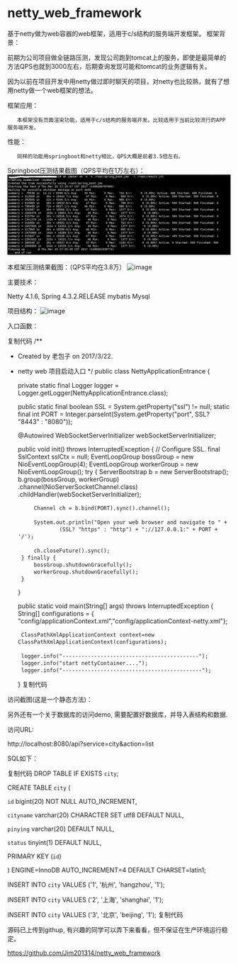 # netty_web_framework
基于netty做为web容器的web框架，适用于c/s结构的服务端开发框架。
框架背景：

前期为公司项目做全链路压测，发现公司跑到tomcat上的服务，即使是最简单的方法QPS也就到3000左右，后期查询发现可能和tomcat的业务逻辑有关。

因为以前在项目开发中用netty做过即时聊天的项目，对netty也比较熟，就有了想用netty做一个web框架的想法。

框架应用：

       本框架没有页面渲染功能，适用于c/s结构的服务端开发。比较适用于当前比较流行的APP服务端开发。
性能：

       同样的功能用springboot和netty相比，QPS大概是前者3.5倍左右。

Springboot压测结果截图（QPS平均在1万左右）：
 ![springboot性能压测报告](https://github.com/Jim201314/netty_web_framework/raw/master/readme/spring.png)
 

本框架压测结果截图：（QPS平均在3.8万）
 ![image](https://github.com/Jim201314/netty_web_framework/tree/master/readme/netty.png)

主要技术：
 
Netty 4.1.6, 
Spring 4.3.2.RELEASE
mybatis
Mysql

 

项目结构：
 ![image](https://github.com/Jim201314/netty_web_framework/master/readme/idea.png)

入口函数：

复制代码
/**
 * Created by 老包子 on 2017/3/22.
 * netty web 项目启动入口
 */
public class NettyApplicationEntrance {

    private static final Logger logger = Logger.getLogger(NettyApplicationEntrance.class);

    public static final boolean SSL = System.getProperty("ssl") != null;
    static final int PORT = Integer.parseInt(System.getProperty("port", SSL? "8443" : "8080"));

    @Autowired
    WebSocketServerInitializer webSocketServerInitializer;

    public void init() throws InterruptedException {
        // Configure SSL.
        final SslContext sslCtx =  null;
        EventLoopGroup bossGroup = new NioEventLoopGroup(4);
        EventLoopGroup workerGroup = new NioEventLoopGroup();
        try {
            ServerBootstrap b = new ServerBootstrap();
            b.group(bossGroup, workerGroup)
                    .channel(NioServerSocketChannel.class)
                    .childHandler(webSocketServerInitializer);

            Channel ch = b.bind(PORT).sync().channel();

            System.out.println("Open your web browser and navigate to " +
                    (SSL? "https" : "http") + "://127.0.0.1:" + PORT + '/');

            ch.closeFuture().sync();
        } finally {
            bossGroup.shutdownGracefully();
            workerGroup.shutdownGracefully();
        }
    }

    public static void main(String[] args) throws InterruptedException {
        String[] configurations = { "config/applicationContext.xml","config/applicationContext-netty.xml"};

        ClassPathXmlApplicationContext context=new ClassPathXmlApplicationContext(configurations);

        logger.info("-------------------------------------------");
        logger.info("start nettyContainer....");
        logger.info("--------------------------------------------");
    }
复制代码
 

 

访问截图(这是一个静态方法)：

 

 

另外还有一个关于数据库的访问demo, 需要配置好数据库，并导入表结构和数据.

访问URL:

http://localhost:8080/api?service=city&action=list

 SQL如下：

复制代码
DROP TABLE IF EXISTS `city`;

CREATE TABLE `city` (

  `id` bigint(20) NOT NULL AUTO_INCREMENT,

  `cityname` varchar(20) CHARACTER SET utf8 DEFAULT NULL,

  `pinying` varchar(20) DEFAULT NULL,

  `status` tinyint(1) DEFAULT NULL,

  PRIMARY KEY (`id`)

) ENGINE=InnoDB AUTO_INCREMENT=4 DEFAULT CHARSET=latin1;

INSERT INTO `city` VALUES ('1', '杭州', 'hangzhou', '1');

INSERT INTO `city` VALUES ('2', '上海', 'shanghai', '1');

INSERT INTO `city` VALUES ('3', '北京', 'beijing', '1');
复制代码
 

源码已上传到githup, 有兴趣的同学可以弄下来看看，但不保证在生产环境运行稳定。

https://github.com/Jim201314/netty_web_framework
